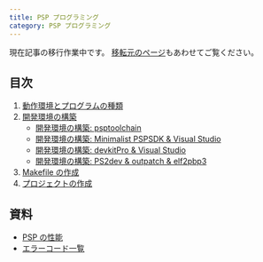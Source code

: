 ```yaml
---
title: PSP プログラミング
category: PSP プログラミング
---
```

<div class="alert alert-info text-center" style="border-radius: 0;">

現在記事の移行作業中です。
[移転元のページ](http://chitoku.symphonic-net.com/pspprograming/)もあわせてご覧ください。
</div>

## 目次

1. [動作環境とプログラムの種類](/programming/psp/environment)
1. [開発環境の構築](/programming/psp/dev)
    - [開発環境の構築: psptoolchain](/programming/psp/psptoolchain)
    - [開発環境の構築: Minimalist PSPSDK & Visual Studio](/programming/psp/minimalist-pspsdk)
    - [開発環境の構築: devkitPro & Visual Studio](/programming/psp/devkitpro)
    - [開発環境の構築: PS2dev & outpatch & elf2pbp3](/programming/psp/ps2dev)
1. [Makefile の作成](/programming/psp/makefile)
1. [プロジェクトの作成](/programming/psp/build)

## 資料

- [PSP の性能](/programming/psp/spec)
- [エラーコード一覧](/programming/psp/error-codes)
